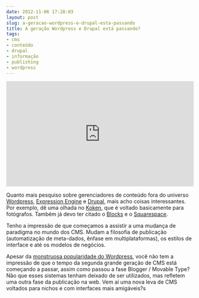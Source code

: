 ```yaml
---
date: 2012-11-06 17:28:03
layout: post
slug: a-geracao-wordpress-e-drupal-esta-passando
title: A geração Wordpress e Drupal está passando?
tags:
- cms
- conteúdo
- drupal
- informação
- publishing
- wordpress
---
```


<iframe src="http://player.vimeo.com/video/48296174?title=0&amp;byline=0&amp;portrait=0&amp;badge=0" width="500" height="281" frameborder="0" webkitAllowFullScreen mozallowfullscreen allowFullScreen></iframe>

Quanto mais pesquiso sobre gerenciadores de conteúdo fora do universo [Wordpress](http://wordpress.org), [Expression Engine](http://expressionengine.com) e [Drupal](http://drupal.org), mais acho coisas interessantes. Por exemplo, dê uma olhada no [Koken](http://staged.koken.me), que é voltado basicamente para fotógrafos. Também já devo ter citado o [Blocks](http://blockscms.com) e o [Squarespace](http://squarespace.com/dansentme).

Tenho a impressão de que começamos a assistir a uma mudança de paradigma no mundo dos CMS. Mudam a filosofia de publicação (automatização de meta-dados, ênfase em multiplataformas), os estilos de interface e até os modelos de negócios.

Apesar da [monstruosa popularidade do Wordpress](http://en.wikipedia.org/wiki/WordPress), você não tem a impressão de que o tempo da segunda grande geração de CMS está começando a passar, assim como passou a fase Blogger / Movable Type? Não que esses sistemas tenham deixado de ser utilizados, mas refletem uma outra fase da publicação na web. Vem aí uma nova leva de CMS voltados para nichos e com interfaces mais amigáveis?s